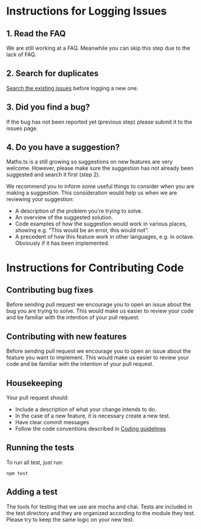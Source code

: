 # Instructions for Logging Issues
## 1. Read the FAQ
We are still working at a FAQ. Meanwhile you can skip this step due to the lack of FAQ.
## 2. Search for duplicates
[Search the existing issues](https://github.com/IpiVasquez/maths.ts/issues) before logging a new one.
## 3. Did you find a bug?
If the bug has not been reported yet (previous step) please submit it to the issues page.
## 4. Do you have a suggestion?
Maths.ts is a still growing so suggestions on new features are very welcome. However, please make sure the suggestion has not already been suggested and search it first (step 2).

We recommend you to inform some useful things to consider when you are making a suggestion. This consideration would help us when we are reviewing your suggestion:
* A description of the problem you're trying to solve.
* An overview of the suggested solution.
* Code examples of how the suggestion would work in various places, showing e.g. "This would be an error, this would not".
* A precedent of how this feature work in other languages, e.g. in octave. Obviously if it has been implemented.

# Instructions for Contributing Code
## Contributing bug fixes
Before sending pull request we encourage you to open an issue about the bug you are trying to solve. This would make us easier to review your code and be familiar with the intention of your pull request.

## Contributing with new features
Before sending pull request we encourage you to open an issue about the feature you want to implement. This would make us easier to review your code and be familiar with the intention of your pull request.

## Housekeeping
Your pull request should:
* Include a description of what your change intends to do.
* In the case of a new feature, it is necessary create a new test.
* Have clear commit messages
* Follow the code conventions described in [Coding guidelines](https://github.com/IpiVasquez/maths.ts/blob/master/coding-guideline.md)

## Running the tests
To run all test, just run:
    
    npm test

## Adding a test
The tools for testing that we use are mocha and chai. Tests are included in the test directory and they are organized according to the module they test. Please try to keep the same logic on your new test.
